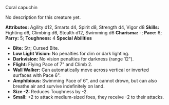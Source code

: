 Coral capuchin

No description for this creature yet.

**Attributes:** Agility d12, Smarts d4, Spirit d8, Strength d4, Vigor
d8
**Skills:** Fighting d6, Climbing d6, Stealth d12, Swimming d6
**Charisma:** -; **Pace:** 6; **Parry:** 5; **Toughness:** 4
**Special Abilities**
- **Bite:** Str; Cursed Bite.
- **Low Light Vision:** No penalties for dim or dark lighting.
- **Darkvision:** No vision penalties for darkness (range 12").
- **Flight:** Flying Pace of 7" and Climb 2.
- **Wall Walker:** Can automatically move across vertical or inverted
surfaces with Pace 6".
- **Amphibious:** Swimming Pace of 6", and cannot drown, but can also
breathe air and survive indefinitely on land.
- **Size -2:** Reduces Toughness by -2.
- **Small:** +2 to attack medium-sized foes, they receive -2 to their
attacks.

